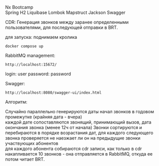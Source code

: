 Nx Bootcamp  
Spring H2 Liquibase Lombok Mapstruct Jackson Swagger

CDR:
Генерация звонков между заранее определенными пользователями, для последующей отправки в BRT.

для запуска:
поднимаем кролика
```
docker compose up
```
RabbitMQ management:
```
http://localhost:15672/
```
login: user
password: password

Swagger:
```
http://localhost:8080/swagger-ui/index.html
```
  
Алгоритм:

Случайно параллельно генерируются даты начал звонков в годовом промежутке (крайняя дата - вчера)  
каждой дате сопоставляются звонящий, принимающий вызов, дата окончания звонка (менее 12ч от начала)
Звонки сортируются и перебираются в порядке возрастания дат, для каждого следующего звонка проверяется не наезжает ли он на предыдущие звонки участвующих абонентов  
для каждого абонента собираются cdr записи, как только в cdr накапливается 10 звонков - она отправляется в RabbitMQ, откуда ее потом читает BRT.
